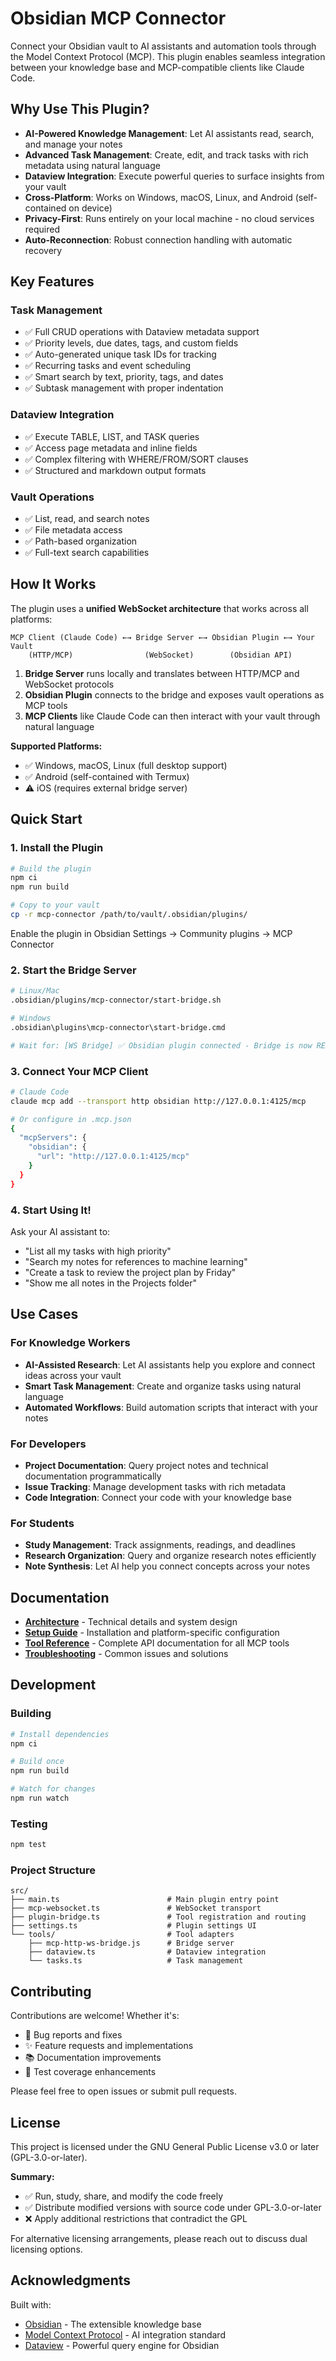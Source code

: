 # Obsidian MCP Connector

Connect your Obsidian vault to AI assistants and automation tools through the Model Context Protocol (MCP). This plugin enables seamless integration between your knowledge base and MCP-compatible clients like Claude Code.

## Why Use This Plugin?

- **AI-Powered Knowledge Management**: Let AI assistants read, search, and manage your notes
- **Advanced Task Management**: Create, edit, and track tasks with rich metadata using natural language
- **Dataview Integration**: Execute powerful queries to surface insights from your vault
- **Cross-Platform**: Works on Windows, macOS, Linux, and Android (self-contained on device)
- **Privacy-First**: Runs entirely on your local machine - no cloud services required
- **Auto-Reconnection**: Robust connection handling with automatic recovery

## Key Features

### Task Management
- ✅ Full CRUD operations with Dataview metadata support
- ✅ Priority levels, due dates, tags, and custom fields
- ✅ Auto-generated unique task IDs for tracking
- ✅ Recurring tasks and event scheduling
- ✅ Smart search by text, priority, tags, and dates
- ✅ Subtask management with proper indentation

### Dataview Integration
- ✅ Execute TABLE, LIST, and TASK queries
- ✅ Access page metadata and inline fields
- ✅ Complex filtering with WHERE/FROM/SORT clauses
- ✅ Structured and markdown output formats

### Vault Operations
- ✅ List, read, and search notes
- ✅ File metadata access
- ✅ Path-based organization
- ✅ Full-text search capabilities

## How It Works

The plugin uses a **unified WebSocket architecture** that works across all platforms:

```
MCP Client (Claude Code) ←→ Bridge Server ←→ Obsidian Plugin ←→ Your Vault
    (HTTP/MCP)                (WebSocket)        (Obsidian API)
```

1. **Bridge Server** runs locally and translates between HTTP/MCP and WebSocket protocols
2. **Obsidian Plugin** connects to the bridge and exposes vault operations as MCP tools
3. **MCP Clients** like Claude Code can then interact with your vault through natural language

**Supported Platforms:**
- ✅ Windows, macOS, Linux (full desktop support)
- ✅ Android (self-contained with Termux)
- ⚠️ iOS (requires external bridge server)

## Quick Start

### 1. Install the Plugin

```bash
# Build the plugin
npm ci
npm run build

# Copy to your vault
cp -r mcp-connector /path/to/vault/.obsidian/plugins/
```

Enable the plugin in Obsidian Settings → Community plugins → MCP Connector

### 2. Start the Bridge Server

```bash
# Linux/Mac
.obsidian/plugins/mcp-connector/start-bridge.sh

# Windows
.obsidian\plugins\mcp-connector\start-bridge.cmd

# Wait for: [WS Bridge] ✅ Obsidian plugin connected - Bridge is now READY
```

### 3. Connect Your MCP Client

```bash
# Claude Code
claude mcp add --transport http obsidian http://127.0.0.1:4125/mcp

# Or configure in .mcp.json
{
  "mcpServers": {
    "obsidian": {
      "url": "http://127.0.0.1:4125/mcp"
    }
  }
}
```

### 4. Start Using It!

Ask your AI assistant to:
- "List all my tasks with high priority"
- "Search my notes for references to machine learning"
- "Create a task to review the project plan by Friday"
- "Show me all notes in the Projects folder"

## Use Cases

### For Knowledge Workers
- **AI-Assisted Research**: Let AI assistants help you explore and connect ideas across your vault
- **Smart Task Management**: Create and organize tasks using natural language
- **Automated Workflows**: Build automation scripts that interact with your notes

### For Developers
- **Project Documentation**: Query project notes and technical documentation programmatically
- **Issue Tracking**: Manage development tasks with rich metadata
- **Code Integration**: Connect your code with your knowledge base

### For Students
- **Study Management**: Track assignments, readings, and deadlines
- **Research Organization**: Query and organize research notes efficiently
- **Note Synthesis**: Let AI help you connect concepts across your notes

## Documentation

- **[Architecture](docs/ARCHITECTURE.md)** - Technical details and system design
- **[Setup Guide](docs/SETUP.md)** - Installation and platform-specific configuration
- **[Tool Reference](docs/TOOLS.md)** - Complete API documentation for all MCP tools
- **[Troubleshooting](docs/TROUBLESHOOTING.md)** - Common issues and solutions

## Development

### Building

```bash
# Install dependencies
npm ci

# Build once
npm run build

# Watch for changes
npm run watch
```

### Testing

```bash
npm test
```

### Project Structure

```
src/
├── main.ts                        # Main plugin entry point
├── mcp-websocket.ts               # WebSocket transport
├── plugin-bridge.ts               # Tool registration and routing
├── settings.ts                    # Plugin settings UI
└── tools/                         # Tool adapters
    ├── mcp-http-ws-bridge.js      # Bridge server
    ├── dataview.ts                # Dataview integration
    └── tasks.ts                   # Task management
```

## Contributing

Contributions are welcome! Whether it's:
- 🐛 Bug reports and fixes
- ✨ Feature requests and implementations
- 📚 Documentation improvements
- 🧪 Test coverage enhancements

Please feel free to open issues or submit pull requests.

## License

This project is licensed under the GNU General Public License v3.0 or later (GPL-3.0-or-later).

**Summary:**
- ✅ Run, study, share, and modify the code freely
- ✅ Distribute modified versions with source code under GPL-3.0-or-later
- ❌ Apply additional restrictions that contradict the GPL

For alternative licensing arrangements, please reach out to discuss dual licensing options.

## Acknowledgments

Built with:
- [Obsidian](https://obsidian.md) - The extensible knowledge base
- [Model Context Protocol](https://modelcontextprotocol.io) - AI integration standard
- [Dataview](https://github.com/blacksmithgu/obsidian-dataview) - Powerful query engine for Obsidian